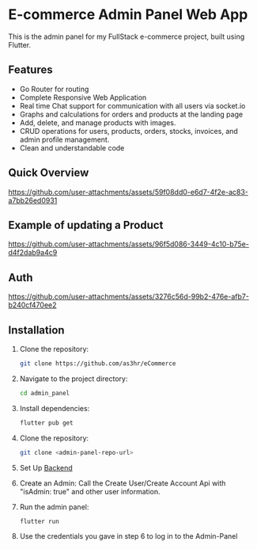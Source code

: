 # E-commerce Admin Panel Web App

This is the admin panel for my FullStack e-commerce project, built using Flutter. 

## Features
- Go Router for routing
- Complete Responsive Web Application
- Real time Chat support for communication with all users via socket.io
- Graphs and calculations for orders and products at the landing page
- Add, delete, and manage products with images.
- CRUD operations for users, products, orders, stocks, invoices, and admin profile management.
- Clean and understandable code

## Quick Overview
https://github.com/user-attachments/assets/59f08dd0-e6d7-4f2e-ac83-a7bb26ed0931

## Example of updating a Product
https://github.com/user-attachments/assets/96f5d086-3449-4c10-b75e-d4f2dab9a4c9

## Auth
https://github.com/user-attachments/assets/3276c56d-99b2-476e-afb7-b240cf470ee2


## Installation
1. Clone the repository:
   ```bash
   git clone https://github.com/as3hr/eCommerce
2. Navigate to the project directory:
   ```bash
   cd admin_panel
3. Install dependencies:
   ```bash
   flutter pub get
4. Clone the repository:
   ```bash
   git clone <admin-panel-repo-url>
5. Set Up 
   [Backend](https://github.com/as3hr/eCommerce/tree/main/backend)
6. Create an Admin: 
    Call the Create User/Create Account Api with "isAdmin: true" and other user information.

7. Run the admin panel:
   ```bash
   flutter run

8. Use the credentials you gave in step 6 to log in to the Admin-Panel
